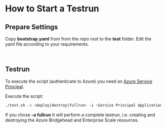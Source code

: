 # How to Start a Testrun
## Prepare Settings

Copy **bootstrap.yaml** from from the repo root to the **test** folder. Edit the yaml file according to your requirements.

</br>

## Testrun
To execute the script (authenticate to Azure) you need an [Azure Service Principal](https://learn.microsoft.com/en-us/azure/active-directory/develop/howto-create-service-principal-portal).

Execute the script:

```bash
./test.sh -a <deploy|destroy|fullrun> -i <Service Principal Application/Client ID> -s <Service Principal Application/Client Secret>
```

If you chose **-a fullrun** It will perform a complete testrun, i.e. creating and destroying the Azure Bridgehead and Enterprise Scale resources.
